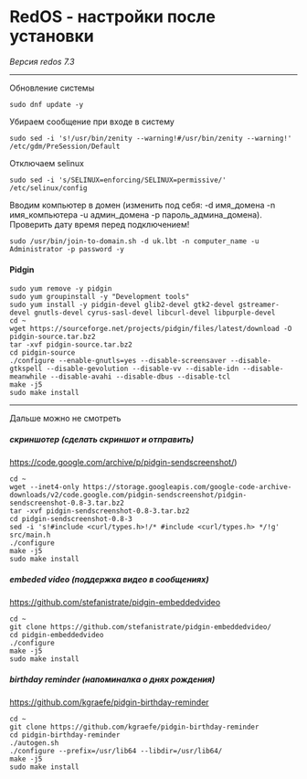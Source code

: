 # RedOS - настройки после установки  
*Версия redos 7.3*

-----  

Обновление системы  

    sudo dnf update -y

Убираем сообщение при входе в систему  

    sudo sed -i 's!/usr/bin/zenity --warning!#/usr/bin/zenity --warning!' /etc/gdm/PreSession/Default

Отключаем selinux  

    sudo sed -i 's/SELINUX=enforcing/SELINUX=permissive/' /etc/selinux/config


Вводим компьютер в домен (изменить под себя: -d имя_домена -n имя_компьютера -u админ_домена -p пароль_админа_домена). Проверить дату время перед подключением!

    sudo /usr/bin/join-to-domain.sh -d uk.lbt -n computer_name -u Administrator -p password -y

#### Pidgin

    sudo yum remove -y pidgin
    sudo yum groupinstall -y "Development tools"
    sudo yum install -y pidgin-devel glib2-devel gtk2-devel gstreamer-devel gnutls-devel cyrus-sasl-devel libcurl-devel libpurple-devel
    cd ~
    wget https://sourceforge.net/projects/pidgin/files/latest/download -O pidgin-source.tar.bz2
    tar -xvf pidgin-source.tar.bz2
    cd pidgin-source
    ./configure --enable-gnutls=yes --disable-screensaver --disable-gtkspell --disable-gevolution --disable-vv --disable-idn --disable-meanwhile --disable-avahi --disable-dbus --disable-tcl
    make -j5
    sudo make install

---
Дальше можно не смотреть  
##### скриншотер (сделать скриншот и отправить)  
https://code.google.com/archive/p/pidgin-sendscreenshot/)

    cd ~
    wget --inet4-only https://storage.googleapis.com/google-code-archive-downloads/v2/code.google.com/pidgin-sendscreenshot/pidgin-sendscreenshot-0.8-3.tar.bz2
    tar -xvf pidgin-sendscreenshot-0.8-3.tar.bz2
    cd pidgin-sendscreenshot-0.8-3
    sed -i 's!#include <curl/types.h>!/* #include <curl/types.h> */!g' src/main.h
    ./configure
    make -j5
    sudo make install

##### embeded video (поддержка видео в сообщениях)  
https://github.com/stefanistrate/pidgin-embeddedvideo  

    cd ~
    git clone https://github.com/stefanistrate/pidgin-embeddedvideo/
    cd pidgin-embeddedvideo  
    ./configure
    make -j5
    sudo make install

##### birthday reminder (напоминалка о днях рождения)  
https://github.com/kgraefe/pidgin-birthday-reminder  

    cd ~
    git clone https://github.com/kgraefe/pidgin-birthday-reminder
    cd pidgin-birthday-reminder
    ./autogen.sh
    ./configure --prefix=/usr/lib64 --libdir=/usr/lib64/
    make -j5
    sudo make install
